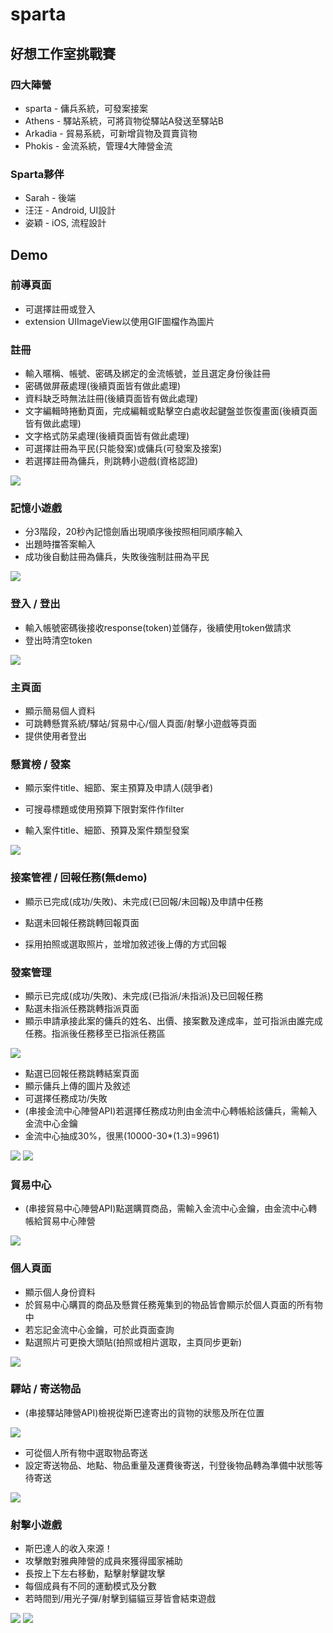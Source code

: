 # sparta

## 好想工作室挑戰賽

### 四大陣營
* sparta - 傭兵系統，可發案接案
* Athens - 驛站系統，可將貨物從驛站A發送至驛站B
* Arkadia - 貿易系統，可新增貨物及買賣貨物
* Phokis - 金流系統，管理4大陣營金流

### Sparta夥伴
* Sarah - 後端
* 汪汪 - Android, UI設計
* 姿穎 - iOS, 流程設計

## Demo

### 前導頁面

* 可選擇註冊或登入
* extension UIImageView以使用GIF圖檔作為圖片

### 註冊

* 輸入暱稱、帳號、密碼及綁定的金流帳號，並且選定身份後註冊
* 密碼做屏蔽處理(後續頁面皆有做此處理)
* 資料缺乏時無法註冊(後續頁面皆有做此處理)
* 文字編輯時捲動頁面，完成編輯或點擊空白處收起鍵盤並恢復畫面(後續頁面皆有做此處理)
* 文字格式防呆處理(後續頁面皆有做此處理)
* 可選擇註冊為平民(只能發案)或傭兵(可發案及接案)
* 若選擇註冊為傭兵，則跳轉小遊戲(資格認證)

![](https://github.com/ablacktaco/sparta/blob/master/resign.gif)

### 記憶小遊戲

* 分3階段，20秒內記憶劍盾出現順序後按照相同順序輸入
* 出題時擋答案輸入
* 成功後自動註冊為傭兵，失敗後強制註冊為平民

![](https://github.com/ablacktaco/sparta/blob/master/qualification.gif)

### 登入 / 登出

* 輸入帳號密碼後接收response(token)並儲存，後續使用token做請求
* 登出時清空token

![](https://github.com/ablacktaco/sparta/blob/master/login.gif)

### 主頁面

* 顯示簡易個人資料
* 可跳轉懸賞系統/驛站/貿易中心/個人頁面/射擊小遊戲等頁面
* 提供使用者登出

### 懸賞榜 / 發案

* 顯示案件title、細節、案主預算及申請人(競爭者)
* 可搜尋標題或使用預算下限對案件作filter

* 輸入案件title、細節、預算及案件類型發案

![](https://github.com/ablacktaco/sparta/blob/master/post.gif)

### 接案管裡 / 回報任務(無demo)

* 顯示已完成(成功/失敗)、未完成(已回報/未回報)及申請中任務
* 點選未回報任務跳轉回報頁面

* 採用拍照或選取照片，並增加敘述後上傳的方式回報

### 發案管理

* 顯示已完成(成功/失敗)、未完成(已指派/未指派)及已回報任務
* 點選未指派任務跳轉指派頁面
* 顯示申請承接此案的傭兵的姓名、出價、接案數及達成率，並可指派由誰完成任務。指派後任務移至已指派任務區

![](https://github.com/ablacktaco/sparta/blob/master/postManager.gif)

* 點選已回報任務跳轉結案頁面
* 顯示傭兵上傳的圖片及敘述
* 可選擇任務成功/失敗
* (串接金流中心陣營API)若選擇任務成功則由金流中心轉帳給該傭兵，需輸入金流中心金鑰
* 金流中心抽成30%，很黑(10000-30*(1.3)=9961)

![](https://github.com/ablacktaco/sparta/blob/master/decide1.gif) ![](https://github.com/ablacktaco/sparta/blob/master/decide2.gif)

### 貿易中心

* (串接貿易中心陣營API)點選購買商品，需輸入金流中心金鑰，由金流中心轉帳給貿易中心陣營

![](https://github.com/ablacktaco/sparta/blob/master/buy.gif)

### 個人頁面

* 顯示個人身份資料
* 於貿易中心購買的商品及懸賞任務蒐集到的物品皆會顯示於個人頁面的所有物中
* 若忘記金流中心金鑰，可於此頁面查詢
* 點選照片可更換大頭貼(拍照或相片選取，主頁同步更新)

![](https://github.com/ablacktaco/sparta/blob/master/profile.gif)

### 驛站 / 寄送物品

* (串接驛站陣營API)檢視從斯巴達寄出的貨物的狀態及所在位置

![](https://github.com/ablacktaco/sparta/blob/master/station.gif)

* 可從個人所有物中選取物品寄送
* 設定寄送物品、地點、物品重量及運費後寄送，刊登後物品轉為準備中狀態等待寄送

![](https://github.com/ablacktaco/sparta/blob/master/send.gif)

### 射擊小遊戲

* 斯巴達人的收入來源！
* 攻擊敵對雅典陣營的成員來獲得國家補助
* 長按上下左右移動，點擊射擊鍵攻擊
* 每個成員有不同的運動模式及分數
* 若時間到/用光子彈/射擊到貓貓豆芽皆會結束遊戲

![](https://github.com/ablacktaco/sparta/blob/master/shot1.gif) ![](https://github.com/ablacktaco/sparta/blob/master/shot2.gif)
